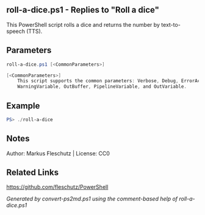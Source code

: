 ## roll-a-dice.ps1 - Replies to "Roll a dice"

This PowerShell script rolls a dice and returns the number by text-to-speech (TTS).

## Parameters
```powershell
roll-a-dice.ps1 [<CommonParameters>]

[<CommonParameters>]
    This script supports the common parameters: Verbose, Debug, ErrorAction, ErrorVariable, WarningAction, 
    WarningVariable, OutBuffer, PipelineVariable, and OutVariable.
```

## Example
```powershell
PS> ./roll-a-dice

```

## Notes
Author: Markus Fleschutz | License: CC0

## Related Links
https://github.com/fleschutz/PowerShell

*Generated by convert-ps2md.ps1 using the comment-based help of roll-a-dice.ps1*
